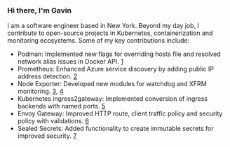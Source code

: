 ### Hi there, I'm Gavin

I am a software engineer based in New York. Beyond my day job, I contribute to open-source projects in Kubernetes, containerization and monitoring ecosystems. Some of my key contributions include:

* Podman: Implemented new flags for overriding hosts file and resolved network alias issues in Docker API. [1]
* Prometheus: Enhanced Azure service discovery by adding public IP address detection. [2]
* Node Exporter: Developed new modules for watchdog and XFRM monitoring. [3], [4]
* Kubernetes ingress2gateway: Implemented conversion of ingress backends with named ports. [5]
* Envoy Gateway: Improved HTTP route, client traffic policy and security policy with validations. [6]
* Sealed Secrets: Added functionality to create immutable secrets for improved security. [7]

[1]: https://github.com/containers/podman/commits/main/?author=gavinkflam
[2]: https://github.com/prometheus/prometheus/commits/main/?author=gavinkflam
[3]: https://github.com/prometheus/node_exporter/commits/master/?author=gavinkflam
[4]: https://github.com/prometheus/procfs/commits/master/?author=gavinkflam
[5]: https://github.com/kubernetes-sigs/ingress2gateway/commits/main/?author=gavinkflam
[6]: https://github.com/envoyproxy/gateway/commits/main/?author=gavinkflam
[7]: https://github.com/bitnami-labs/sealed-secrets/commits/main/?author=gavinkflam
